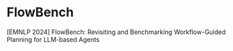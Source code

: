 # FlowBench
[EMNLP 2024] FlowBench: Revisiting and Benchmarking Workflow-Guided Planning for LLM-based Agents
